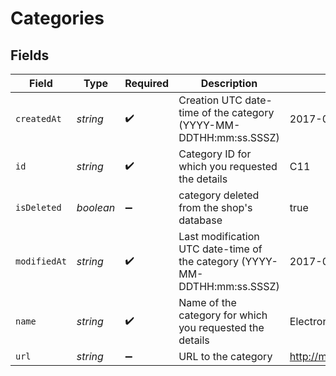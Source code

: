 # Categories


## Fields

| Field                                                                      | Type                                                                       | Required                                                                   | Description                                                                | Example                                                                    |
| -------------------------------------------------------------------------- | -------------------------------------------------------------------------- | -------------------------------------------------------------------------- | -------------------------------------------------------------------------- | -------------------------------------------------------------------------- |
| `createdAt`                                                                | *string*                                                                   | :heavy_check_mark:                                                         | Creation UTC date-time of the category (YYYY-MM-DDTHH:mm:ss.SSSZ)          | 2017-05-12T12:30:00Z                                                       |
| `id`                                                                       | *string*                                                                   | :heavy_check_mark:                                                         | Category ID for which you requested the details                            | C11                                                                        |
| `isDeleted`                                                                | *boolean*                                                                  | :heavy_minus_sign:                                                         | category deleted from the shop's database                                  | true                                                                       |
| `modifiedAt`                                                               | *string*                                                                   | :heavy_check_mark:                                                         | Last modification UTC date-time of the category (YYYY-MM-DDTHH:mm:ss.SSSZ) | 2017-05-12T12:30:00Z                                                       |
| `name`                                                                     | *string*                                                                   | :heavy_check_mark:                                                         | Name of the category for which you requested the details                   | Electronics                                                                |
| `url`                                                                      | *string*                                                                   | :heavy_minus_sign:                                                         | URL to the category                                                        | http://mydomain.com/category/clothing                                      |